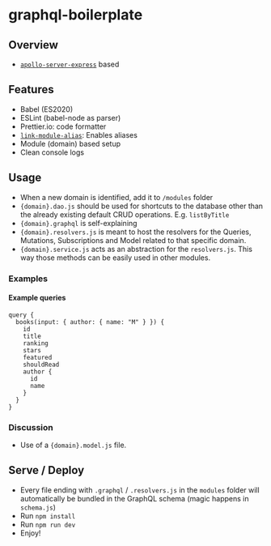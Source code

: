 # graphql-boilerplate

## Overview

- [`apollo-server-express`](https://github.com/apollographql/apollo-server/tree/master/packages/apollo-server-express) based

## Features

- Babel (ES2020)
- ESLint (babel-node as parser)
- Prettier.io: code formatter
- [`link-module-alias`](https://github.com/Rush/link-module-alias): Enables aliases
- Module (domain) based setup
- Clean console logs

## Usage

- When a new domain is identified, add it to `/modules` folder
- `{domain}.dao.js` should be used for shortcuts to the database other than the already existing default CRUD operations. E.g. `listByTitle`
- `{domain}.graphql` is self-explaining
- `{domain}.resolvers.js` is meant to host the resolvers for the Queries, Mutations, Subscriptions and Model related to that specific domain.
- `{domain}.service.js` acts as an abstraction for the `resolvers.js`. This way those methods can be easily used in other modules.

### Examples

#### Example queries

```
query {
  books(input: { author: { name: "M" } }) {
    id
    title
    ranking
    stars
    featured
    shouldRead
    author {
      id
      name
    }
  }
}
```

### Discussion

- Use of a `{domain}.model.js` file.

## Serve / Deploy

- Every file ending with `.graphql` / `.resolvers.js` in the `modules` folder will automatically be bundled in the GraphQL schema (magic happens in `schema.js`)
- Run `npm install`
- Run `npm run dev`
- Enjoy!
